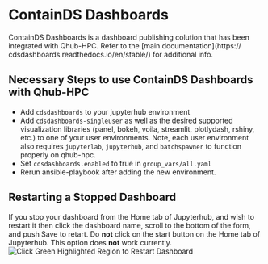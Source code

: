 # ContainDS Dashboards

ContainDS Dashboards is a dashboard publishing colution that has been
integrated with Qhub-HPC. Refer to the [main
documentation](https:// cdsdashboards.readthedocs.io/en/stable/) for
additional info.

## Necessary Steps to use ContainDS Dashboards with Qhub-HPC
- Add `cdsdashboards` to your jupyterhub environment
- Add `cdsdashboards-singleuser` as well as the desired supported
  visualization libraries (panel, bokeh, voila, streamlit, plotlydash,
  rshiny, etc.) to one of your user environments.  Note, each user
  environment also requires `jupyterlab`, `jupyterhub`, and
  `batchspawner` to function properly on qhub-hpc.
- Set `cdsdashboards.enabled` to true in `group_vars/all.yaml`
- Rerun ansible-playbook after adding the new environment.

## Restarting a Stopped Dashboard

If you stop your dashboard from the Home tab of Jupyterhub, and wish
to restart it then click the dashboard name, scroll to the bottom of
the form, and push Save to retart. Do **not** click on the start
button on the Home tab of Jupyterhub.  This option does **not** work
currently.  ![Click Green Highlighted Region to Restart
Dashboard](_static/images/qhub-dashboards-bug.png)
